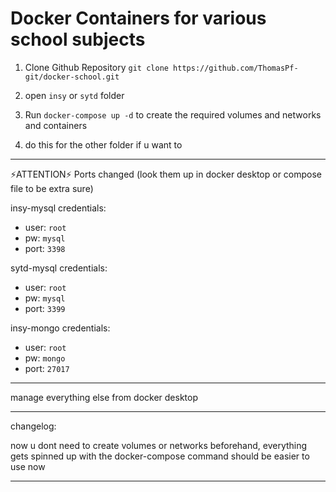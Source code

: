 # Docker Containers for various school subjects

1. Clone Github Repository
   ```git clone https://github.com/ThomasPf-git/docker-school.git```

2. open ```insy``` or ```sytd``` folder

2. Run ```docker-compose up -d``` to create the required volumes and networks and containers

3. do this for the other folder if u want to

---

⚡ATTENTION⚡ Ports changed (look them up in docker desktop or compose file to be extra sure)

insy-mysql credentials: 
- user: ```root```
- pw: ```mysql```
- port: ```3398```

sytd-mysql credentials: 
- user: ```root```
- pw: ```mysql```
- port: ```3399```

insy-mongo credentials:
- user: ```root```
- pw: ```mongo```
- port: ```27017```

---

manage everything else from docker desktop


--- 

changelog:

now u dont need to create volumes or networks beforehand, everything gets spinned up with the docker-compose command
should be easier to use now

---